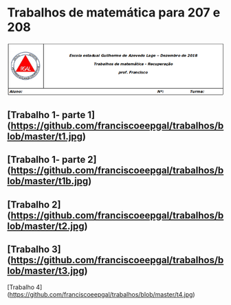 
# Trabalhos de matemática para 207 e 208

![cabeçalho](https://github.com/franciscoeepgal/trabalhos/blob/master/in.png)

## [Trabalho 1- parte 1] (https://github.com/franciscoeepgal/trabalhos/blob/master/t1.jpg)

## [Trabalho 1- parte 2] (https://github.com/franciscoeepgal/trabalhos/blob/master/t1b.jpg)

## [Trabalho 2] (https://github.com/franciscoeepgal/trabalhos/blob/master/t2.jpg)

## [Trabalho 3] (https://github.com/franciscoeepgal/trabalhos/blob/master/t3.jpg)

[Trabalho 4] (https://github.com/franciscoeepgal/trabalhos/blob/master/t4.jpg)
